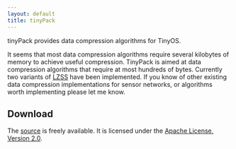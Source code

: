 ```yaml
---
layout: default
title: tinyPack
---
```


tinyPack provides data compression algorithms for TinyOS.

It seems that most data compression algorithms require several
kilobytes of memory to achieve useful compression. TinyPack is
aimed at data compression algorithms that require at most hundreds
of bytes. Currently two variants of
[LZSS](http://en.wikipedia.org/wiki/Lempel-Ziv-Storer-Szymanski)
have been implemented. If you know of other existing data
compression implementations for sensor networks, or algorithms
worth implementing please let me know.

Download
--------

The [source](https://github.com/mtancret/tinyPack) is freely
available. It is licensed under the
[Apache License, Version 2.0](http://www.apache.org/licenses/LICENSE-2.0.html).
